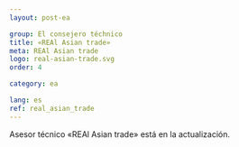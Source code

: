 ```yaml
---
layout: post-ea

group: El consejero téchnico
title: «REAl Asian trade»
meta: REAl Asian trade
logo: real-asian-trade.svg
order: 4

category: ea

lang: es
ref: real_asian_trade
---
```


Asesor técnico «REAl Asian trade» está en la actualización.
